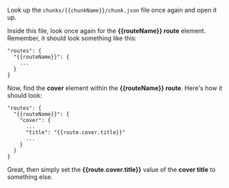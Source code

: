  Look up the ```chunks/{{chunkName}}/chunk.json``` file once again and open it up.

 Inside this file, look once again for the **{{routeName}} route** element. Remember, it should look something like this:

 ```  
 "routes": {
   "{{routeName}}": {
     ...
   }
 }
 ```

 Now, find the **cover** element within the **{{routeName}} route**. Here's how it should look:

 ```  
 "routes": {
   "{{routeName}}": {
     "cover": {
       ...
       "title": "{{route.cover.title}}"
       ...
     }
   }
 }
 ```

Great, then simply set the **{{route.cover.title}}** value of the **cover title** to something else.
